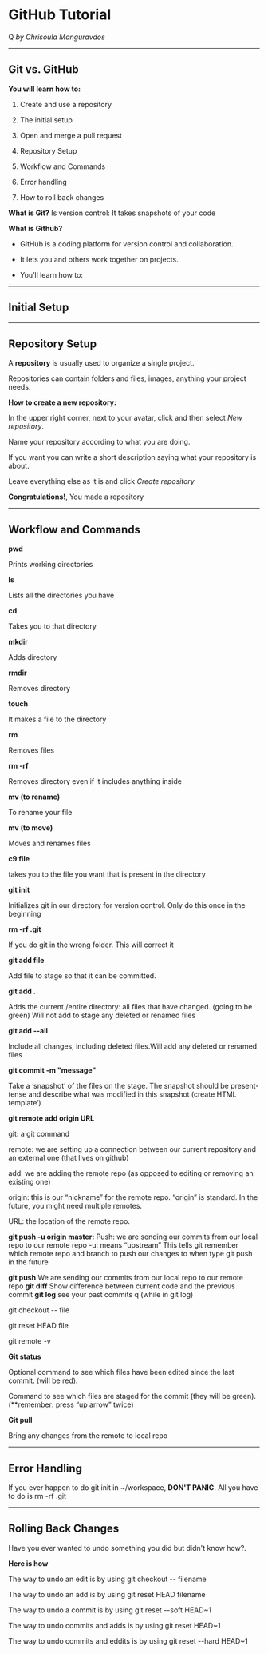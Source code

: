 # GitHub Tutorial
Q
_by Chrisoula Manguravdos_

---
## Git vs. GitHub
**You will learn how to:**

1. Create and use a repository

2. The initial setup


3. Open and merge a pull request

4. Repository Setup

5. Workflow and Commands

6. Error handling 

7. How to roll back changes

**What is Git?**
Is version control: It takes snapshots of your code 


**What is Github?**

* GitHub is a coding platform for version control and collaboration.

* It lets you and others work together on projects.
* You’ll learn how to:






---
## Initial Setup



---
## Repository Setup
A **repository** is usually used to organize a single project.

Repositories can contain folders and files, images, anything your project needs. 

**How to create a new repository:**

In the upper right corner, next to your avatar, click and then select _New repository_.

Name your repository according to what you are doing. 

If you want you can write a short description saying what your repository is about.

Leave everything else as it is and click _Create repository_

**Congratulations!**, You made a repository




---
##  Workflow and Commands

**pwd**

Prints working directories 

**ls**

Lists all the directories you have 

**cd**

Takes you to that directory

**mkdir**

Adds directory

**rmdir**

Removes directory

**touch**

It makes a file to the directory

**rm**

Removes files

**rm -rf**

Removes directory even if it includes anything inside

**mv (to rename)**

To rename your file 

**mv (to move)**

Moves and renames files

**c9 file**

takes you to the file you want that is present in the directory

**git init**

Initializes git in our directory for version control. Only do this once in the beginning 

**rm -rf .git**

If you do git in the wrong folder. This will correct it 

**git add file**

Add file to stage so that it can be committed.

**git add .**

Adds the current./entire directory: all files that have changed. (going to be green) Will not add to stage any deleted or renamed files 

**git add --all**

Include all changes, including deleted files.Will add any deleted or renamed files 

**git commit -m "message"**

Take a ‘snapshot’ of the files on the stage. The snapshot should be present-tense and describe what was modified in this snapshot (create HTML template’)

**git remote add origin URL**

git: a git command

remote: we are setting up a connection between our current repository and an external one (that lives on github)

add: we are adding the remote repo (as opposed to editing or removing an existing one)

origin: this is our “nickname” for the remote repo.  “origin” is standard.  In the future, you might need multiple remotes.

URL: the location of the remote repo. 

**git push -u origin master:**
Push: we are sending our commits from our local repo to our remote repo
-u: means “upstream” This tells git remember which remote repo and branch to push our changes to when type git push in the future


**git push**
We are sending our commits from our local repo to our remote repo
**git diff**
Show difference between current code and the previous commit
**git log**
see your past commits 
q (while in git log)


git checkout -- file


git reset HEAD file


git remote -v


**Git status**

Optional command to see which files have been edited since the last commit. (will be red). 

Command to see which files are staged for the commit (they will be green). (**remember: press “up arrow” twice)

**Git pull**

Bring any changes from the remote to local repo



---
## Error Handling 
If you ever happen to do git init in ~/workspace, **DON'T PANIC**. All you have to do is rm -rf .git



---
## Rolling Back Changes
Have  you ever wanted to undo something you did but didn't know how?.

**Here is how** 

The way to undo an edit is by using git checkout -- filename

The way to undo an add is by using git reset HEAD filename

The way to undo a commit is by using git reset --soft HEAD~1

The way to undo commits and adds is by using git reset HEAD~1

The way to undo commits and eddits is by using git reset --hard HEAD~1

